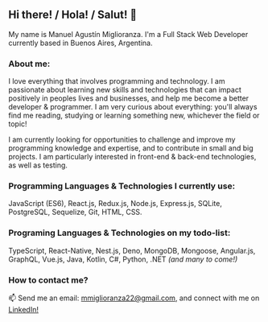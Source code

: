 ## Hi there! / Hola! / Salut! 👋

My name is Manuel Agustín Miglioranza. I'm a Full Stack Web Developer currently based in Buenos Aires, Argentina.

### About me:

I love everything that involves programming and technology. I am passionate about learning new skills and technologies that can impact positively in peoples lives and businesses, and help me become a better developer & programmer. I am very curious about everything: you'll always find me reading, studying or learning something new, whichever the field or topic!

I am currently looking for opportunities to challenge and improve my programming knowledge and expertise, and to contribute in small and big projects. I am particularly interested in front-end & back-end technologies, as well as testing.

### Programming Languages & Technologies I currently use:

JavaScript (ES6), React.js, Redux.js, Node.js, Express.js, SQLite, PostgreSQL, Sequelize, Git, HTML, CSS.

### Programing Languages & Technologies on my todo-list:

TypeScript, React-Native, Nest.js, Deno, MongoDB, Mongoose, Angular.js, GraphQL, Vue.js, Java, Kotlin, C#, Python, .NET *(and many to come!)*

### How to contact me?

📫 Send me an email: mmiglioranza22@gmail.com, and connect with me on [LinkedIn!](https://www.linkedin.com/in/manuel-miglioranza-arg?lipi=urn%3Ali%3Apage%3Ad_flagship3_profile_view_base_contact_details%3BLveXbnk%2FR9qadzMfiI%2Fj0g%3D%3D)

